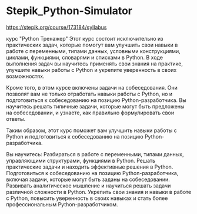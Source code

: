 # Stepik_Python-Simulator
https://stepik.org/course/173184/syllabus

курс "Python Тренажер"
Этот курс состоит исключительно из практических задач, которые помогут вам улучшить свои навыки в работе с переменными, типами данных, условными конструкциями, циклами, функциями, словарями и списками в Python. В ходе выполнения задач вы научитесь применять свои знания на практике, улучшите навыки работы с Python и укрепите уверенность в своих возможностях.

Кроме того, в этом курсе включены задачи на собеседования. Они позволят вам не только отработать навыки работы с Python, но и подготовиться к собеседованию на позицию Python-разработчика. Вы научитесь решать типичные задачи, которые могут быть предложены на собеседовании, и узнаете, как правильно формулировать свои ответы.

Таким образом, этот курс поможет вам улучшить навыки работы с Python и подготовиться к собеседованию на позицию Python-разработчика.

Вы научитесь:
Разбираться в работе с переменными, типами данных, управляющими структурами, функциями в Python.
Решать практические задачи и находить эффективные решения в Python.
Подготовиться к собеседованию на позицию Python-разработчика, включая задачи, которые могут быть заданы на собеседовании.
Развивать аналитическое мышление и научиться решать задачи различной сложности в Python.
Укрепить свои знания и навыки в работе с Python, повысить уверенность в своих навыках и стать более профессиональным Python-разработчиком.
